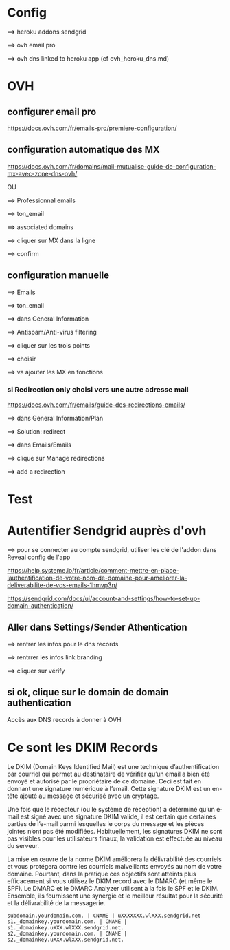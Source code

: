 
# Config

==> heroku addons sendgrid

==> ovh email pro

==> ovh dns linked to heroku app (cf ovh_heroku_dns.md)

# OVH

## configurer email pro

https://docs.ovh.com/fr/emails-pro/premiere-configuration/

## configuration automatique des MX

https://docs.ovh.com/fr/domains/mail-mutualise-guide-de-configuration-mx-avec-zone-dns-ovh/

OU 

==> Professionnal emails

==> ton_email

==> associated domains

==> cliquer sur MX dans la ligne

==> confirm


## configuration manuelle

==> Emails

==> ton_email

==> dans General Information

==> Antispam/Anti-virus filtering

==> cliquer sur les trois points

==> choisir

==> va ajouter les MX en fonctions


### si Redirection only choisi vers une autre adresse mail

https://docs.ovh.com/fr/emails/guide-des-redirections-emails/

==> dans General Information/Plan

==> Solution: redirect

==> dans Emails/Emails

==> clique sur Manage redirections

==> add a redirection

# Test


# Autentifier Sendgrid auprès d'ovh

==> pour se connecter au compte sendgrid, utiliser les clé de l'addon dans Reveal config de l'app

https://help.systeme.io/fr/article/comment-mettre-en-place-lauthentification-de-votre-nom-de-domaine-pour-ameliorer-la-deliverabilite-de-vos-emails-1hmvp3n/

https://sendgrid.com/docs/ui/account-and-settings/how-to-set-up-domain-authentication/

## Aller dans Settings/Sender Athentication

==> rentrer les infos pour le dns records

==> rentrrer les infos link branding

==> cliquer sur vérify

## si ok, clique sur le domain de domain authentication

Accès aux DNS records à donner à OVH

# Ce sont les DKIM Records

Le DKIM (Domain Keys Identified Mail) est une technique d’authentification par courriel qui permet au destinataire de vérifier qu’un email a bien été envoyé et autorisé par le propriétaire de ce domaine. Ceci est fait en donnant une signature numérique à l’email. Cette signature DKIM est un en-tête ajouté au message et sécurisé avec un cryptage.

Une fois que le récepteur (ou le système de réception) a déterminé qu’un e-mail est signé avec une signature DKIM valide, il est certain que certaines parties de l’e-mail parmi lesquelles le corps du message et les pièces jointes n’ont pas été modifiées. Habituellement, les signatures DKIM ne sont pas visibles pour les utilisateurs finaux, la validation est effectuée au niveau du serveur.

La mise en œuvre de la norme DKIM améliorera la délivrabilité des courriels et vous protégera contre les courriels malveillants envoyés au nom de votre domaine. Pourtant, dans la pratique ces objectifs sont atteints plus efficacement si vous utilisez le DKIM record avec le DMARC (et même le SPF). Le DMARC et le DMARC Analyzer utilisent à la fois le SPF et le DKIM. Ensemble, ils fournissent une synergie et le meilleur résultat pour la sécurité et la délivrabilité de la messagerie.


	subdomain.yourdomain.com. | CNAME | uXXXXXXX.wlXXX.sendgrid.net
	s1._domainkey.yourdomain.com. | CNAME | s1._domainkey.uXXX.wlXXX.sendgrid.net.
	s2._domainkey.yourdomain.com. | CNAME | s2._domainkey.uXXX.wlXXX.sendgrid.net.


